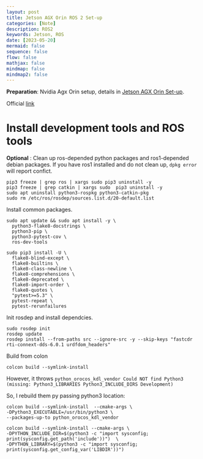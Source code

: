 ```yaml
---
layout: post
title: Jetson AGX Orin ROS 2 Set-up
categories: [Note]
description: ROS2
keywords: Jetson, ROS
date: [2023-05-20]
mermaid: false
sequence: false
flow: false
mathjax: false
mindmap: false
mindmap2: false
---
```


**Preparation**: Nvidia Agx Orin setup, details in [Jetson AGX Orin Set-up](https://jchrysanthemum.github.io/2023/04/21/AgxOrin/).

Official [link](https://docs.ros.org/en/humble/Installation/Alternatives/Ubuntu-Development-Setup.html)

# Install development tools and ROS tools

**Optional** : Clean up ros-depended python packages and ros1-depended debian packages. If you have ros1 installed and do not clean up, `dpkg error` will report confict.

```shell
pip3 freeze | grep ros | xargs sudo pip3 uninstall -y
pip3 freeze | grep catkin | xargs sudo  pip3 uninstall -y
sudo apt uninstall python3-rospkg python3-catkin-pkg
sudo rm /etc/ros/rosdep/sources.list.d/20-default.list
```

Install common packages.

```shell
sudo apt update && sudo apt install -y \
  python3-flake8-docstrings \
  python3-pip \
  python3-pytest-cov \
  ros-dev-tools

sudo pip3 install -U \
  flake8-blind-except \
  flake8-builtins \
  flake8-class-newline \
  flake8-comprehensions \
  flake8-deprecated \
  flake8-import-order \
  flake8-quotes \
  "pytest>=5.3" \
  pytest-repeat \
  pytest-rerunfailures
```

Init rosdep and install dependcies.

```shell
sudo rosdep init
rosdep update
rosdep install --from-paths src --ignore-src -y --skip-keys "fastcdr rti-connext-dds-6.0.1 urdfdom_headers"
```

Build from colon
```shell
colcon build --symlink-install
```

However, it throws `python_orocos_kdl_vendor Could NOT find Python3 (missing: Python3_LIBRARIES Python3_INCLUDE_DIRS Development)`

So, I rebuild them py passing python3 location:

```shell
colcon build --symlink-install  --cmake-args \
-DPython3_EXECUTABLE=/usr/bin/python3 \
--packages-up-to python_orocos_kdl_vendor
```


```shell
colcon build --symlink-install --cmake-args \
-DPYTHON_INCLUDE_DIR=$(python3 -c "import sysconfig; print(sysconfig.get_path('include'))")  \
-DPYTHON_LIBRARY=$(python3 -c "import sysconfig; print(sysconfig.get_config_var('LIBDIR'))")
```
